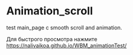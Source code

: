# Animation_scroll

test main_page с smooth scroll and animation.

Для быстрого просмотра нажмите https://nalivaikoa.github.io/WBM_animationTest/
